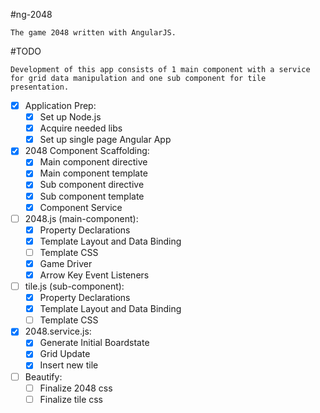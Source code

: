 #ng-2048
```
The game 2048 written with AngularJS.
```

#TODO
```
Development of this app consists of 1 main component with a service for grid data manipulation and one sub component for tile presentation.
```

- [x] Application Prep:
  - [x] Set up Node.js 
  - [x] Acquire needed libs 
  - [x] Set up single page Angular App

- [x] 2048 Component Scaffolding:
  - [x] Main component directive
  - [x] Main component template
  - [x] Sub component directive
  - [x] Sub component template
  - [x] Component Service 

- [ ] 2048.js (main-component):
  - [x] Property Declarations
  - [x] Template Layout and Data Binding
  - [ ] Template CSS
  - [x] Game Driver 
  - [x] Arrow Key Event Listeners

- [ ] tile.js (sub-component): 
  - [x] Property Declarations
  - [x] Template Layout and Data Binding
  - [ ] Template CSS

- [x] 2048.service.js:
  - [x] Generate Initial Boardstate
  - [x] Grid Update
  - [x] Insert new tile

- [ ] Beautify:
  - [ ] Finalize 2048 css
  - [ ] Finalize tile css 
